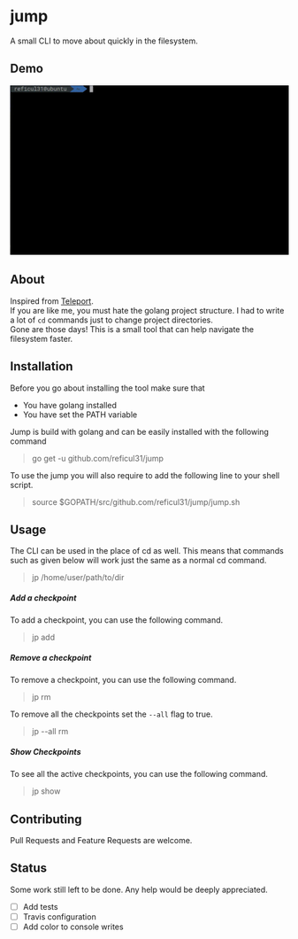 # jump
A small CLI to move about quickly in the filesystem.

## Demo
![Demo](https://raw.githubusercontent.com/reficul31/jump/master/assets/demo.gif)

## About
Inspired from [Teleport](https://github.com/bollu/teleport).  
If you are like me, you must hate the golang project structure. I had to write a lot of ```cd``` commands just to change project directories.  
Gone are those days! This is a small tool that can help navigate the filesystem faster.

## Installation
Before you go about installing the tool make sure that
- You have golang installed
- You have set the PATH variable

Jump is build with golang and can be easily installed with the following command
> go get -u github.com/reficul31/jump

To use the jump you will also require to add the following line to your shell script.
> source $GOPATH/src/github.com/reficul31/jump/jump.sh

## Usage
The CLI can be used in the place of cd as well. This means that commands such as given below will work just the same as a normal cd command.
> jp /home/user/path/to/dir

##### Add a checkpoint
To add a checkpoint, you can use the following command.
> jp add <name>

##### Remove a checkpoint
To remove a checkpoint, you can use the following command.
> jp rm <name>

To remove all the checkpoints set the ```--all``` flag to true.
> jp --all rm

##### Show Checkpoints
To see all the active checkpoints, you can use the following command.
> jp show

## Contributing
Pull Requests and Feature Requests are welcome.

## Status
Some work still left to be done. Any help would be deeply appreciated.
- [ ] Add tests
- [ ] Travis configuration
- [ ] Add color to console writes

